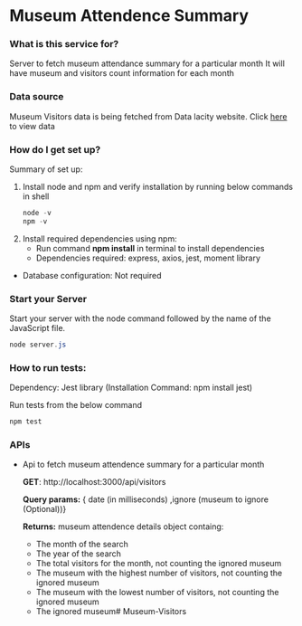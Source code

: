 # Museum Attendence Summary

### What is this service for? ###
Server to fetch museum attendance summary for a particular month
It will have museum and visitors count information for each month

### Data source ###
Museum Visitors data is being fetched from Data lacity website. Click [here](https://data.lacity.org/Arts-Culture/Museum-Visitors/trxm-jn3c) to view data


### How do I get set up? ###
Summary of set up:
1. Install node and npm and verify installation by running below commands in shell
    ```PowerShell
    node -v
    npm -v
    ```
2. Install required dependencies using npm:
    * Run command **npm install** in terminal to install dependencies
    * Dependencies required: express, axios, jest, moment library

* Database configuration: Not required


### Start your Server ###
Start your server with the node command followed by the name of the JavaScript file.
  ```PowerShell
  node server.js
  ```


### How to run tests: ###
  Dependency: Jest library (Installation Command: npm install jest)
  
  Run tests from the below command
  ```PowerShell
  npm test
  ```


### APIs ###
- Api to fetch museum attendence summary for a particular month

  **GET**: http://localhost:3000/api/visitors

  **Query params:** { date (in milliseconds) ,ignore (museum to ignore (Optional))}

  **Returns:** museum attendence details object containg:
  - The month of the search
  - The year of the search
  - The total visitors for the month, not counting the ignored museum
  - The museum with the highest number of visitors, not counting the ignored museum
  - The museum with the lowest number of visitors, not counting the ignored museum
  - The ignored museum# Museum-Visitors
